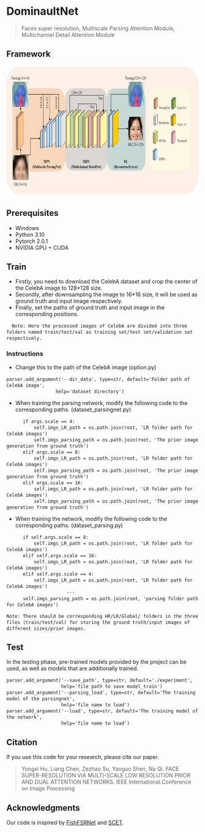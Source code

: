 # DominaultNet
> Faces super resolution, Multiscale Parsing Attention Module, Multichannel Detail Attention Module

## Framework
<div align=center><img width="760" height="340" src=img/img_1.jpg/></div>

## Prerequisites

- Windows 
- Python 3.10
- Pytorch 2.0.1
- NVIDIA GPU + CUDA


## Train
* Firstly, you need to download the CelebA dataset and crop the center of the CelebA image to 128*128 size.
* Secondly, after downsampling the image to 16*16 size, it will be used as ground truth and input image respectively.
* Finally, set the paths of ground truth and input image in the corresponding positions.
```
  Note: Here the processed images of CelebA are divided into three folders named train/test/val as training set/test set/validation set respectively.
```
  ### Instructions
  * Change this to the path of the CelebA image (option.py)
  ```
  parser.add_argument('--dir_data', type=str, default='Folder path of CelebA image',
                    help='dataset directory')
  ```
  * When training the parsing network, modify the following code to the corresponding paths. (dataset_parsingnet.py)
  ```
        if args.scale == 4:
            self.imgs_LR_path = os.path.join(root, 'LR folder path for CelebA images')
            self.imgs_parsing_path = os.path.join(root, 'The prior image generation from ground truth')
        elif args.scale == 8:
            self.imgs_LR_path = os.path.join(root, 'LR folder path for CelebA images')
            self.imgs_parsing_path = os.path.join(root, 'The prior image generation from ground truth')
        elif args.scale == 16:
            self.imgs_LR_path = os.path.join(root, 'LR folder path for CelebA images')
            self.imgs_parsing_path = os.path.join(root, 'The prior image generation from ground truth')
  ```

  * When training the network, modify the following code to the corresponding paths. (dataset_parsing.py)
  ```
        if self.args.scale == 8:
            self.imgs_LR_path = os.path.join(root, 'LR folder path for CelebA images')
        elif self.args.scale == 16:
            self.imgs_LR_path = os.path.join(root, 'LR folder path for CelebA images')
        elif self.args.scale == 4:
            self.imgs_LR_path = os.path.join(root, 'LR folder path for CelebA images')
                        ···
        self.imgs_parsing_path = os.path.join(root, 'parsing folder path for CelebA images')
  ```
  ```
  Note: There should be corresponding HR/LR/Global/ folders in the three files (train/test/val) for storing the ground truth/input images of different sizes/prior images.
  ```

## Test
In the testing phase, pre-trained models provided by the project can be used, as well as models that are additionally trained.
```
parser.add_argument('--save_path', type=str, default='./experiment',
                    help='file path to save model_train')
parser.add_argument('--parsing_load', type=str, default='The training model of the parsingnet',
                    help='file name to load')
parser.add_argument('--load', type=str, default='The training model of the network',
                    help='file name to load')
```

## Citation
If you use this code for your research, please cite our paper.
> Yongxi Hu, Liang Chen, Zezhao Su, Yaoguo Shen, Na Qi. FACE SUPER-RESOLUTION VIA MULTI-SCALE LOW RESOLUTION PRIOR AND DUAL ATTENTION NETWORKS. IEEE International Conference on Image
Processing

## Acknowledgments
Our code is inspired by [FishFSRNet](https://github.com/wcy-cs/FishFSRNet) and [SCET](https://github.com/AlexZou14/SCET).
